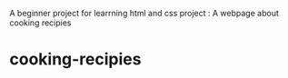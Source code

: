A beginner project for learrning html and css
project : A webpage about cooking recipies
# cooking-recipies
